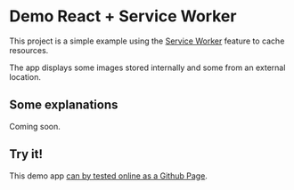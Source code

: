 # Demo React + Service Worker

This project is a simple example using the [Service Worker](https://developer.mozilla.org/en-US/docs/Web/API/Service_Worker_API) feature to cache resources.

The app displays some images stored internally and some from an external location. 

## Some explanations

Coming soon.

## Try it!

This demo app [can by tested online as a Github Page](https://aureliendud.github.io/demoReactSW/).




